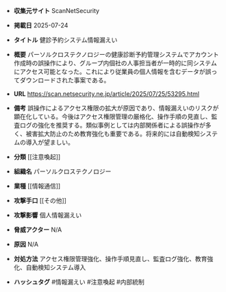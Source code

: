 - **収集元サイト**
ScanNetSecurity

- **掲載日**
2025-07-24

- **タイトル**
健診予約システム情報漏えい

- **概要**
パーソルクロステクノロジーの健康診断予約管理システムでアカウント作成時の誤操作により、グループ内個社の人事担当者が一時的に同システムにアクセス可能となった。これにより従業員の個人情報を含むデータが誤ってダウンロードされた事案である。

- **URL**
https://scan.netsecurity.ne.jp/article/2025/07/25/53295.html

- **備考**
誤操作によるアクセス権限の拡大が原因であり、情報漏えいのリスクが顕在化している。今後はアクセス権限管理の厳格化、操作手順の見直し、監査ログの強化を推奨する。類似事例としては内部関係者による誤操作が多く、被害拡大防止のため教育強化も重要である。将来的には自動検知システムの導入が望ましい。

- **分類**
[[注意喚起]]

- **組織名**
パーソルクロステクノロジー

- **業種**
[[情報通信]]

- **攻撃手口**
[[その他]]

- **攻撃影響**
個人情報漏えい

- **脅威アクター**
N/A

- **原因**
N/A

- **対処方法**
アクセス権限管理強化、操作手順見直し、監査ログ強化、教育強化、自動検知システム導入

- **ハッシュタグ**
#情報漏えい #注意喚起 #内部統制
